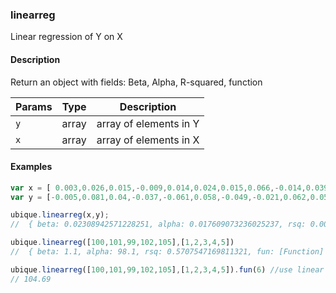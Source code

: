 ### linearreg
Linear regression of Y on X


#### Description

Return an object with fields: Beta, Alpha, R-squared, function


|Params|Type|Description
|---------|----|-----------
|`y` | array | array of elements in Y
|`x` | array | array of elements in X


#### Examples

```js
var x = [ 0.003,0.026,0.015,-0.009,0.014,0.024,0.015,0.066,-0.014,0.039];
var y = [-0.005,0.081,0.04,-0.037,-0.061,0.058,-0.049,-0.021,0.062,0.058];

ubique.linearreg(x,y);
//  { beta: 0.02308942571228251, alpha: 0.017609073236025237, rsq: 0.0027553853574994254, fun: [Function] }

ubique.linearreg([100,101,99,102,105],[1,2,3,4,5])
//  { beta: 1.1, alpha: 98.1, rsq: 0.5707547169811321, fun: [Function] }

ubique.linearreg([100,101,99,102,105],[1,2,3,4,5]).fun(6) //use linear function to forecast value
// 104.69

```

